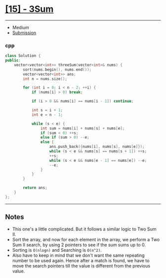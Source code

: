 # [[15] - 3Sum](https://leetcode.com/problems/3sum)

---

- Medium
- [Submission](https://leetcode.com/problems/3sum/submissions/900462248/)

### cpp
```cpp
class Solution {
public:
    vector<vector<int>> threeSum(vector<int>& nums) {
        sort(nums.begin(), nums.end());
        vector<vector<int>> ans;
        int n = nums.size();

        for (int i = 0; i < n - 2; ++i) {
            if (nums[i] > 0) break;

            if (i > 0 && nums[i] == nums[i - 1]) continue;

            int s = i + 1;
            int e = n - 1;

            while (s < e) {
                int sum = nums[i] + nums[s] + nums[e];
                if (sum < 0) ++s;
                else if (sum > 0) --e;
                else {
                    ans.push_back({nums[i], nums[s], nums[e]});
                    while (s < e && nums[s] == nums[s + 1]) ++s;
                    ++s;
                    while (s < e && nums[e - 1] == nums[e]) --e;
                    --e;
                }
            }
        }

        return ans;
    }
};
```

---

## Notes

- This one's a little complicated. But it follows a similar logic to Two Sum II.
- Sort the array, and now for each element in the array, we perform a Two Sum II search, by using 2 pointers to see if the sum sums up to 0.
- Sorting is `O(nlogn)` and Searching is `O(n^2)`.
- Also have to keep in mind that we don't want the same repeating number to be used again. Hence after a match is found, we have to move the search pointers till the value is different from the previous value.
